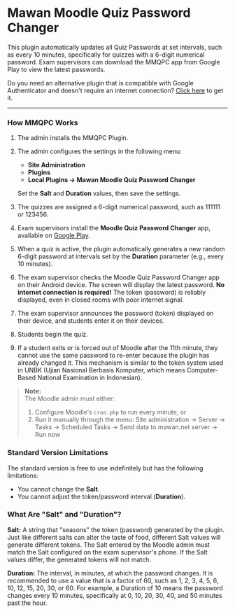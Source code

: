 # Mawan Moodle Quiz Password Changer

This plugin automatically updates all Quiz Passwords at set intervals, such as every 10 minutes, specifically for quizzes with a 6-digit numerical password. Exam supervisors can download the MMQPC app from Google Play to view the latest passwords.

Do you need an alternative plugin that is compatible with Google Authenticator and doesn't require an internet connection? [Click here](2fa/) to get it.

---

### How MMQPC Works

1. The admin installs the MMQPC Plugin.
2. The admin configures the settings in the following menu:
   * **Site Administration**
   * **Plugins**
   * **Local Plugins → Mawan Moodle Quiz Password Changer**
   
   Set the **Salt** and **Duration** values, then save the settings.
3. The quizzes are assigned a 6-digit numerical password, such as 111111 or 123456.
4. Exam supervisors install the **Moodle Quiz Password Changer** app, available on [Google Play](https://play.google.com/store/apps/details?id=appinventor.ai_mawan911.MMQPC).
5. When a quiz is active, the plugin automatically generates a new random 6-digit password at intervals set by the **Duration** parameter (e.g., every 10 minutes).
6. The exam supervisor checks the Moodle Quiz Password Changer app on their Android device. The screen will display the latest password. **No internet connection is required!** The token (password) is reliably displayed, even in closed rooms with poor internet signal.
7. The exam supervisor announces the password (token) displayed on their device, and students enter it on their devices.
8. Students begin the quiz.
9. If a student exits or is forced out of Moodle after the 11th minute, they cannot use the same password to re-enter because the plugin has already changed it. This mechanism is similar to the token system used in UNBK (Ujian Nasional Berbasis Komputer, which means Computer-Based National Examination in Indonesian).

> **Note:**  
> The Moodle admin must either:
> 1. Configure Moodle's `cron.php` to run every minute, or
> 2. Run it manually through the menu: Site administration → Server → Tasks → Scheduled Tasks → Send data to mawan.net server → Run now

### Standard Version Limitations

The standard version is free to use indefinitely but has the following limitations:

* You cannot change the **Salt**.
* You cannot adjust the token/password interval (**Duration**).

### What Are "Salt" and "Duration"?

**Salt:** A string that "seasons" the token (password) generated by the plugin. Just like different salts can alter the taste of food, different Salt values will generate different tokens. The Salt entered by the Moodle admin must match the Salt configured on the exam supervisor's phone. If the Salt values differ, the generated tokens will not match.

**Duration:** The interval, in minutes, at which the password changes. It is recommended to use a value that is a factor of 60, such as 1, 2, 3, 4, 5, 6, 10, 12, 15, 20, 30, or 60. For example, a Duration of 10 means the password changes every 10 minutes, specifically at 0, 10, 20, 30, 40, and 50 minutes past the hour.
